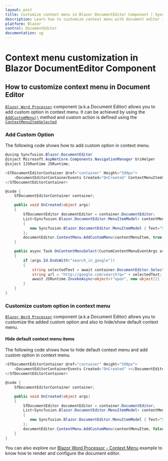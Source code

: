 ```yaml
---
layout: post
title: Customize context menu in Blazor DocumentEditor Component | Syncfusion
description: Learn how to customize context menu with document editor in real time scenarios like create simple word processor in Syncfusion Blazor DocumentEditor component.
platform: Blazor
control: DocumentEditor
documentation: ug
---
```


# Context menu customization in Blazor DocumentEditor Component

## How to customize context menu in Document Editor

[`Blazor Word Processor`](https://www.syncfusion.com/blazor-components/blazor-word-processor) component (a.k.a Document Editor) allows you to add custom option in context menu. It can be achieved by using the [`AddCustomMenu()`](https://help.syncfusion.com/cr/blazor/Syncfusion.Blazor.DocumentEditor.ContextMenuModule.html#Syncfusion_Blazor_DocumentEditor_ContextMenuModule_AddCustomMenu_System_Collections_Generic_List_Syncfusion_Blazor_DocumentEditor_MenuItemModel__System_Boolean_System_Boolean_) method and custom action is defined using the [`ContextMenuItemSelected`](https://help.syncfusion.com/cr/blazor/Syncfusion.Blazor.DocumentEditor.DocumentEditorEvents.html#Syncfusion_Blazor_DocumentEditor_DocumentEditorEvents_ContextMenuItemSelected)

### Add Custom Option

The following code shows how to add custom option in context menu.

```csharp
@using Syncfusion.Blazor.DocumentEditor
@inject Microsoft.AspNetCore.Components.NavigationManager UriHelper
@inject IJSRuntime JSRuntime;

<SfDocumentEditorContainer @ref="container" Height="590px">
    <DocumentEditorContainerEvents Created="OnCreated" ContextMenuItemSelected="OnContentMenuSelect"></DocumentEditorContainerEvents>
</SfDocumentEditorContainer>

@code {
    SfDocumentEditorContainer container;

    public void OnCreated(object args)
    {
        SfDocumentEditor documentEditor = container.DocumentEditor;
        List<Syncfusion.Blazor.DocumentEditor.MenuItemModel> contentMenuItem = new List<Syncfusion.Blazor.DocumentEditor.MenuItemModel>
        {
           new Syncfusion.Blazor.DocumentEditor.MenuItemModel { Text="Search In Google", Id= "search_in_google", IconCss="e-icons e-de-ctnr-find" }
        };
        documentEditor.ContextMenu.AddCustomMenu(contentMenuItem, true, false);
    }

    public async Task OnContentMenuSelect(CustomContentMenuEventArgs args)
    {
        if (args.Id.EndsWith("search_in_google"))
        {
            string selectedText = await container.DocumentEditor.Selection.GetTextAsync();
            string url = "http://google.com/search?q=" + selectedText;
            await JSRuntime.InvokeAsync<object>("open", new object[2] { url, "_blank" });
        }
    }
}
```

### Customize custom option in context menu

[`Blazor Word Processor`](https://www.syncfusion.com/blazor-components/blazor-word-processor) component (a.k.a Document Editor) allows you to customize the added custom option and also to hide/show default context menu.

#### Hide default context menu items

The following code shows how to hide default context menu and add custom option in context menu.

```csharp
<SfDocumentEditorContainer @ref="container" Height="590px">
    <DocumentEditorContainerEvents Created="OnCreated" ></DocumentEditorContainerEvents>
</SfDocumentEditorContainer>

@code {
    SfDocumentEditorContainer container;

    public void OnCreated(object args)
    {
        SfDocumentEditor documentEditor = container.DocumentEditor;
        List<Syncfusion.Blazor.DocumentEditor.MenuItemModel> contentMenuItem = new List<Syncfusion.Blazor.DocumentEditor.MenuItemModel>
        {
           new Syncfusion.Blazor.DocumentEditor.MenuItemModel { Text="Search In Google", Id= "search_in_google", IconCss="e-icons e-de-ctnr-find" }
        };
        documentEditor.ContextMenu.AddCustomMenu(contentMenuItem, false, false);
    }
}
```

You can also explore our [Blazor Word Processor - Context Menu](https://blazor.syncfusion.com/demos/document-editor/custom-context-menu?theme=bootstrap5) example to know how to render and configure the document editor.